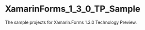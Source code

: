 XamarinForms_1_3_0_TP_Sample
============================

The sample projects for Xamarin.Forms 1.3.0 Technology Preview.
